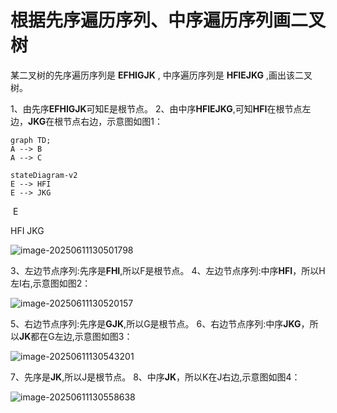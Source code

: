# 根据先序遍历序列、中序遍历序列画二叉树

某二叉树的先序遍历序列是 **EFHIGJK** , 中序遍历序列是 **HFIEJKG** ,画出该二叉树。

1、由先序**EFHIGJK**可知E是根节点。
2、由中序**HFIEJKG**,可知**HFI**在根节点左边，**JKG**在根节点右边，示意图如图1：

```mermaid
graph TD;
A --> B
A --> C
```



```mermaid
stateDiagram-v2
E --> HFI
E --> JKG
```





​         E

HFI        JKG

![image-20250611130501798](C:\Users\Administrator\AppData\Roaming\Typora\typora-user-images\image-20250611130501798.png)

3、左边节点序列:先序是**FHI**,所以F是根节点。
4、左边节点序列:中序**HFI**，所以H左I右,示意图如图2：

![image-20250611130520157](C:\Users\Administrator\AppData\Roaming\Typora\typora-user-images\image-20250611130520157.png)

5、右边节点序列:先序是**GJK**,所以G是根节点。
6、右边节点序列:中序**JKG**，所以**JK**都在G左边,示意图如图3：

![image-20250611130543201](C:\Users\Administrator\AppData\Roaming\Typora\typora-user-images\image-20250611130543201.png)

7、先序是**JK**,所以J是根节点。
8、中序**JK**，所以K在J右边,示意图如图4：

![image-20250611130558638](C:\Users\Administrator\AppData\Roaming\Typora\typora-user-images\image-20250611130558638.png)